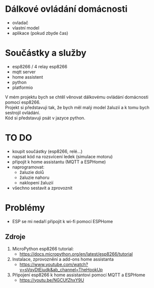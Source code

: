 # Dálkové ovládání domácnosti
- ovladač
- vlastní model
- aplikace (pokud zbyde čas)

# Součástky a služby
- esp8266 / 4 relay esp8266
- mqtt server
- home assistent
- python
- platformio

V mém projektu bych se chtěl věnovat dálkovému ovládání domácnosti pomocí esp8266.\
Projekt si představuji tak, že bych měl malý model žaluzií a k tomu bych sestrojil ovládání.\
Kód si představuji psát v jazyce python.


# TO DO
- koupit součástky (esp8266, relé...)
- napsat kód na rozsvícení ledek (simulace motoru)
- připojit k home assistantu (MQTT a ESPHome)
- naprogramovat:
  - žaluzie dolů
  - žaluzie nahoru
  - naklopení žaluzií
- všechno sestavit a zprovoznit

# Problémy
- ESP se mi nedaří připojit k wi-fi pomocí ESPHome

## Zdroje
1. MicroPython esp8266 tutorial:
   - https://docs.micropython.org/en/latest/esp8266/tutorial
2. Instalace, zprovoznění a add-ons home assistanta
   - https://www.youtube.com/watch?v=sVqyDtEjudk&ab_channel=TheHookUp
3. Připojení esp8266 k home assistantovi pomocí MQTT a ESPHome
   - https://youtu.be/NGCUfZhxY9U
